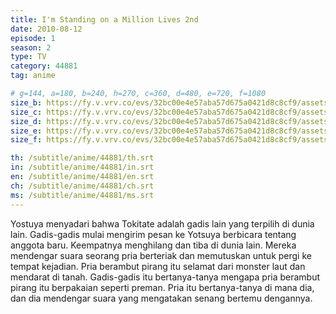 ```yaml
---
title: I'm Standing on a Million Lives 2nd
date: 2010-08-12
episode: 1
season: 2
type: TV
category: 44881
tag: anime

# g=144, a=180, b=240, h=270, c=360, d=480, e=720, f=1080
size_b: https://fy.v.vrv.co/evs/32bc00e4e57aba57d675a0421d8c8cf9/assets/32bc00e4e57aba57d675a0421d8c8cf9_4101445.mp4
size_c: https://fy.v.vrv.co/evs/32bc00e4e57aba57d675a0421d8c8cf9/assets/32bc00e4e57aba57d675a0421d8c8cf9_4101444.mp4
size_d: https://fy.v.vrv.co/evs/32bc00e4e57aba57d675a0421d8c8cf9/assets/32bc00e4e57aba57d675a0421d8c8cf9_4101446.mp4
size_e: https://fy.v.vrv.co/evs/32bc00e4e57aba57d675a0421d8c8cf9/assets/32bc00e4e57aba57d675a0421d8c8cf9_4101447.mp4
size_f: https://fy.v.vrv.co/evs/32bc00e4e57aba57d675a0421d8c8cf9/assets/32bc00e4e57aba57d675a0421d8c8cf9_4101448.mp4

th: /subtitle/anime/44881/th.srt
in: /subtitle/anime/44881/in.srt
en: /subtitle/anime/44881/en.srt
ch: /subtitle/anime/44881/ch.srt
ms: /subtitle/anime/44881/ms.srt
---
```

Yostuya menyadari bahwa Tokitate adalah gadis lain yang terpilih di dunia lain. Gadis-gadis mulai mengirim pesan ke Yotsuya berbicara tentang anggota baru. Keempatnya menghilang dan tiba di dunia lain. Mereka mendengar suara seorang pria berteriak dan memutuskan untuk pergi ke tempat kejadian. Pria berambut pirang itu selamat dari monster laut dan mendarat di tanah. Gadis-gadis itu bertanya-tanya mengapa pria berambut pirang itu berpakaian seperti preman. Pria itu bertanya-tanya di mana dia, dan dia mendengar suara yang mengatakan senang bertemu dengannya.
